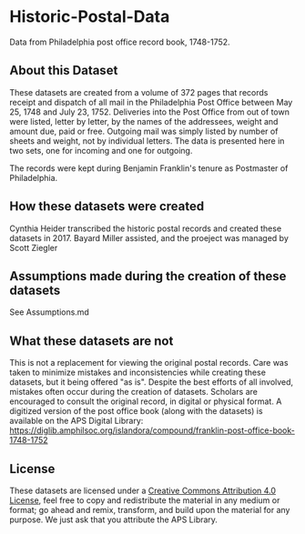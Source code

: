 # Historic-Postal-Data
Data from Philadelphia post office record book, 1748-1752.

## About this Dataset
These datasets are created from a volume of 372 pages that records receipt and dispatch of all mail in the Philadelphia Post Office between May 25, 1748 and July 23, 1752. Deliveries into the Post Office from out of town were listed, letter by letter, by the names of the addressees, weight and amount due, paid or free. Outgoing mail was simply listed by number of sheets and weight, not by individual letters. The data is presented here in two sets, one for incoming and one for outgoing.

The records were kept during Benjamin Franklin's tenure as Postmaster of Philadelphia. 

## How these datasets were created
Cynthia Heider transcribed the historic postal records and created these datasets in 2017. Bayard Miller assisted, and the proeject was managed by Scott Ziegler

## Assumptions made during the creation of these datasets
See Assumptions.md

## What these datasets are not
This is not a replacement for viewing the original postal records. Care was taken to minimize mistakes and inconsistencies while creating these datasets, but it being offered "as is". Despite the best efforts of all involved, mistakes often occur during the creation of datasets. Scholars are encouraged to consult the original record, in digital or physical format. A digitized version of the post office book (along with the datasets) is available on the APS Digital Library: https://diglib.amphilsoc.org/islandora/compound/franklin-post-office-book-1748-1752
## License 
These datasets are licensed under a [Creative Commons Attribution 4.0 License](https://creativecommons.org/licenses/by/4.0/), feel free to copy and redistribute the material in any medium or format; go ahead and remix, transform, and build upon the material for any purpose. We just ask that you attribute the APS Library. 

